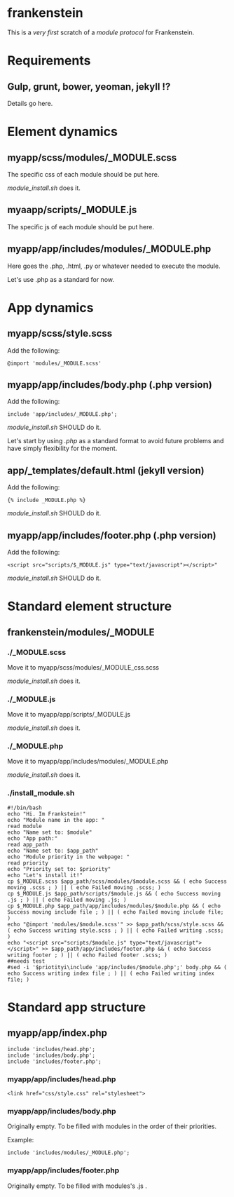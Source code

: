 frankenstein
============

This is a *very first* scratch of a *module protocol* for Frankenstein.

# Requirements

## Gulp, grunt, bower, yeoman, jekyll !?

Details go here.

# Element dynamics

## myapp/scss/modules/_MODULE.scss

The specific css of each module should be put here.

*module_install.sh* does it.

## myaapp/scripts/_MODULE.js

The specific js of each module should be put here.

## myapp/app/includes/modules/_MODULE.php

Here goes the .php, .html, .py or whatever needed to execute the module.

Let's use .php as a standard for now.

# App dynamics

## myapp/scss/style.scss

Add the following:

	@import 'modules/_MODULE.scss'

## myapp/app/includes/body.php (.php version)

Add the following:

	include 'app/includes/_MODULE.php';

*module_install.sh* SHOULD do it.

Let's start by using *.php* as a standard format to avoid future problems and have simply flexibility for the moment.

## app/_templates/default.html (jekyll version)

Add the following:

	{% include _MODULE.php %}

*module_install.sh* SHOULD do it.

## myapp/app/includes/footer.php (.php version)

Add the following:

	<script src="scripts/$_MODULE.js" type="text/javascript"></script>"

*module_install.sh* SHOULD do it.

# Standard element structure

## frankenstein/modules/_MODULE

### ./_MODULE.scss

Move it to myapp/scss/modules/_MODULE_css.scss

*module_install.sh* does it.

### ./_MODULE.js

Move it to myapp/app/scripts/_MODULE.js

*module_install.sh* does it.

### ./_MODULE.php

Move it to myapp/app/includes/modules/_MODULE.php

*module_install.sh* does it.

### ./install_module.sh

	#!/bin/bash
	echo "Hi. Im Frankstein!"
	echo "Module name in the app: "
	read module
	echo "Name set to: $module"
	echo "App path:"
	read app_path
	echo "Name set to: $app_path"
	echo "Module priority in the webpage: "
	read priority
	echo "Priority set to: $priority"
	echo "Let's install it!"
	cp $_MODULE.scss $app_path/scss/modules/$module.scss && ( echo Success moving .scss ; ) || ( echo Failed moving .scss; )
	cp $_MODULE.js $app_path/scripts/$module.js && ( echo Success moving .js ; ) || ( echo Failed moving .js; )
	cp $_MODULE.php $app_path/app/includes/modules/$module.php && ( echo Success moving include file ; ) || ( echo Failed moving include file; )
	echo "@import 'modules/$module.scss'" >> $app_path/scss/style.scss && ( echo Success writing style.scss ; ) || ( echo Failed writing .scss; )
	echo "<script src="scripts/$module.js" type="text/javascript"></script>" >> $app_path/app/includes/footer.php && ( echo Success writing footer ; ) || ( echo Failed footer .scss; )
	##needs test
	#sed -i '$priotityi\include 'app/includes/$module.php';' body.php && ( echo Success writing index file ; ) || ( echo Failed writing index file; )

# Standard app structure

## myapp/app/index.php
	include 'includes/head.php';
	include 'includes/body.php';
	include 'includes/footer.php';

### myapp/app/includes/head.php

	<link href="css/style.css" rel="stylesheet">

### myapp/app/includes/body.php

Originally empty. To be filled with modules in the order of their priorities.

Example:

	include 'includes/modules/_MODULE.php';


### myapp/app/includes/footer.php

Originally empty. To be filled with modules's .js .